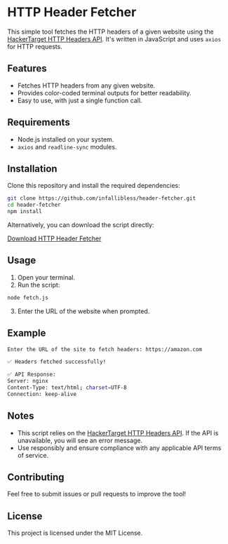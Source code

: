 
# HTTP Header Fetcher

This simple tool fetches the HTTP headers of a given website using the [HackerTarget HTTP Headers API](https://hackertarget.com/http-header-check/). It's written in JavaScript and uses `axios` for HTTP requests.

## Features
- Fetches HTTP headers from any given website.
- Provides color-coded terminal outputs for better readability.
- Easy to use, with just a single function call.

## Requirements
- Node.js installed on your system.
- `axios` and `readline-sync` modules.

## Installation
Clone this repository and install the required dependencies:

```bash
git clone https://github.com/infallibless/header-fetcher.git
cd header-fetcher
npm install
```

Alternatively, you can download the script directly:

[Download HTTP Header Fetcher](https://raw.githubusercontent.com/infallibless/header-fetcher/main/fetch.js)

## Usage
1. Open your terminal.
2. Run the script:

```bash
node fetch.js
```

3. Enter the URL of the website when prompted.

## Example
```bash
Enter the URL of the site to fetch headers: https://amazon.com

✅ Headers fetched successfully!

✅ API Response:
Server: nginx
Content-Type: text/html; charset=UTF-8
Connection: keep-alive
```

## Notes
- This script relies on the [HackerTarget HTTP Headers API](https://hackertarget.com/http-header-check/). If the API is unavailable, you will see an error message.
- Use responsibly and ensure compliance with any applicable API terms of service.

## Contributing
Feel free to submit issues or pull requests to improve the tool!

## License
This project is licensed under the MIT License.

